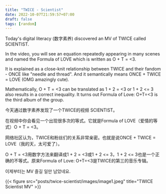 ```yaml
---
title: "TWICE - Scientist"
date: 2022-10-07T21:59:57+07:00
draft: false
tags: [random]
---
```


Today's digital literacy (数字素养) discovered an MV of TWICE called SCIENTIST.

In the video, you will see an equation repeatedly appearing in many scenes and named the Formula of LOVE which is written as O + T = <3.

It is explained as a close-knit relationship between TWICE and their fandom - ONCE like "needle and thread". And it semantically means ONCE + TWICE = LOVE (OMG amazingly cute).

Mathematically, O + T = <3 can be translated as 1 + 2 = <3 or 1 + 2 <= 3 also results in a correct inequality. It turns out Formula of Love: O+T=<3 is the third album of the group.

今天通过数字素养发现了一个TWICE的视频 SCIENTIST。

在视频中你会看见一个出现很多次的等式。它就是Formula of LOVE（爱情的等式）O + T = <3。

网络社区认为，TWICE和粉丝们的关系非常亲密。也就是说ONCE + TWICE = LOVE（我的天，太可爱了）。

O + T = <3用数字方法来翻译成1 + 2 = <3或1 + 2 <= 3，1 + 2 <= 3也是一个正确的不等式。原来Formula of Love: O+T=<3是TWICE的第三的音乐专辑。

이제부터는 MV 즐길 일만 남았네요.

{{< figure src="posts/twice-scientist/images/image1.jpeg" title="TWICE Scientist MV" >}}
